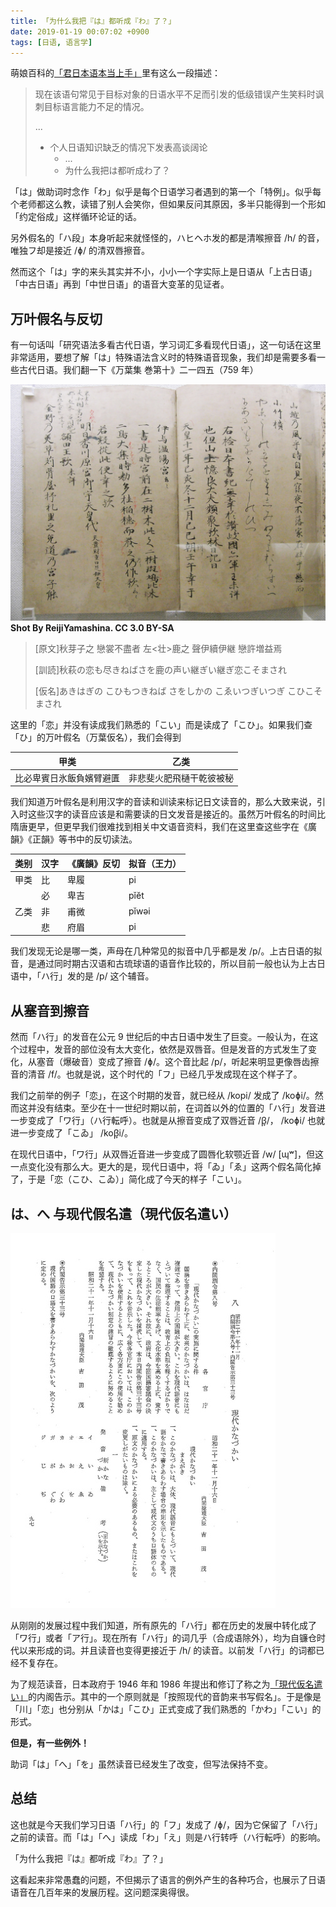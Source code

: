 ```yaml
---
title: 「为什么我把『は』都听成『わ』了？」
date: 2019-01-19 00:07:02 +0900
tags: [日语, 语言学]
---
```


萌娘百科的[「君日本语本当上手」](https://zh.moegirl.org/君日本语本当上手)里有这么一段描述：

> 现在该语句常见于目标对象的日语水平不足而引发的低级错误产生笑料时讽刺目标语言能力不足的情况。
>
> ...
>
> - 个人日语知识缺乏的情况下发表高谈阔论
>   - ...
>   - 为什么我把は都听成わ了？

「は」做助词时念作「わ」似乎是每个日语学习者遇到的第一个「特例」。似乎每个老师都这么教，读错了别人会笑你，但如果反问其原因，多半只能得到一个形如「约定俗成」这样循环论证的话。

另外假名的「ハ段」本身听起来就怪怪的，ハヒヘホ发的都是清喉擦音 /h/ 的音，唯独フ却是接近 /ɸ/ 的清双唇擦音。

然而这个「は」字的来头其实并不小，小小一个字实际上是日语从「上古日语」「中古日语」再到「中世日语」的语音大变革的见证者。

## 万叶假名与反切

有一句话叫「研究语法多看古代日语，学习词汇多看现代日语」，这一句话在这里非常适用，要想了解「は」特殊语法含义时的特殊语音现象，我们却是需要多看一些古代日语。我们翻一下《万葉集 巻第十》二一四五（759 年）

![genryaku-manyoushuu](/assets/images/genryaku-manyoushuu.jpg)
**Shot By ReijiYamashina. CC 3.0 BY-SA**

> [原文]秋芽子之 戀裳不盡者 左<壮>鹿之 聲伊續伊継 戀許増益焉 
>
> [訓読]秋萩の恋も尽きねばさを鹿の声い継ぎい継ぎ恋こそまされ 
>
> [仮名]あきはぎの こひもつきねば さをしかの こゑいつぎいつぎ こひこそまされ 

这里的「恋」并没有读成我们熟悉的「こい」而是读成了「こひ」。如果我们查「ひ」的万叶假名（万葉仮名），我们会得到

| 甲类                     | 乙类                     |
| ------------------------ | ------------------------ |
| 比必卑賓日氷飯負嬪臂避匱 | 非悲斐火肥飛樋干乾彼被秘 |

我们知道万叶假名是利用汉字的音读和训读来标记日文读音的，那么大致来说，引入时这些汉字的读音应该是和需要读的日文发音是接近的。虽然万叶假名的时间比隋唐更早，但更早我们很难找到相关中文语音资料，我们在这里查这些字在《廣韻》《正韻》等书中的反切读法。

| 类别 | 汉字 | 《廣韻》反切 | 拟音（王力） |
| ---- | ---- | ------------ | ------------ |
| 甲类 | 比   | 卑履         | pi           |
|      | 必   | 卑吉         | pĭĕt         |
| 乙类 | 非   | 甫微         | pĭwəi        |
|      | 悲   | 府眉         | pi           |

我们发现无论是哪一类，声母在几种常见的拟音中几乎都是发 /p/。上古日语的拟音，是通过同时期古汉语和古琉球语的语音作比较的，所以目前一般也认为上古日语中，「ハ行」发的是 /p/ 这个辅音。

## 从塞音到擦音

然而「ハ行」的发音在公元 9 世纪后的中古日语中发生了巨变。一般认为，在这个过程中，发音的部位没有太大变化，依然是双唇音。但是发音的方式发生了变化，从塞音（爆破音）变成了擦音 /ɸ/。这个音比起 /p/，听起来明显更像唇齿擦音的清音 /f/。也就是说，这个时代的「フ」已经几乎发成现在这个样子了。

我们之前举的例子「恋」，在这个时期的发音，就已经从 /kopi/ 发成了 /koɸi/。然而这并没有结束。至少在十一世纪时期以前，在词首以外的位置的「ハ行」发音进一步变成了「ワ行」（ハ行転呼）。也就是从擦音变成了双唇近音 /β̞/， /koɸi/ 也就进一步变成了「こゐ」  /koβ̞i/。

在现代日语中，「ワ行」从双唇近音进一步变成了圆唇化软颚近音 /w/ [ɰʷ]，但这一点变化没有那么大。更大的是，现代日语中，将「ゐ」「ゑ」这两个假名简化掉了，于是「恋（こひ、こゐ）」简化成了今天的样子「こい」。

## は、へ 与现代假名遣（現代仮名遣い）

![gendaikanazukai](/assets/images/gendaikanazukai.jpg)

从刚刚的发展过程中我们知道，所有原先的「ハ行」都在历史的发展中转化成了「ワ行」或者「ア行」。现在所有「ハ行」的词几乎（合成语除外），均为自镰仓时代以来形成的词。并且读音也变得更接近于 /h/ 的读音。以前发「ハ行」的词都已经不复存在。

为了规范读音，日本政府于 1946 年和 1986 年提出和修订了称之为[「現代仮名遣い」](http://www.mext.go.jp/b_menu/hakusho/nc/k19860701001/k19860701001.html)的内阁告示。其中的一个原则就是「按照现代的音韵来书写假名」。于是像是「川」「恋」也分别从「かは」「こひ」正式变成了我们熟悉的「かわ」「こい」的形式。

**但是，有一些例外！**

助词「は」「へ」「を」虽然读音已经发生了改变，但写法保持不变。

## 总结

这也就是今天我们学习日语「ハ行」的「フ」发成了 /ɸ/，因为它保留了「ハ行」之前的读音。而「は」「へ」读成「わ」「え」则是ハ行转呼（ハ行転呼）的影响。

「为什么我把『は』都听成『わ』了？」

这看起来非常愚蠢的问题，不但揭示了语言的例外产生的各种巧合，也展示了日语语音在几百年来的发展历程。这问题深奥得很。
